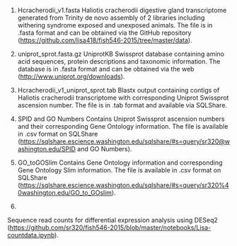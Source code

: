 1. Hcracherodii_v1.fasta
Haliotis cracherodii digestive gland transcriptome generated from Trinity de novo assembly of 2 libraries including withering syndrome exposed and unexposed animals. The file is in .fasta format and can be obtained via the GitHub repository (https://github.com/lisa418/fish546-2015/tree/master/data).

2. uniprot_sprot.fasta.gz 
UniprotKB Swissprot database containing amino acid sequences, protein descriptions and taxonomic information. The database is in .fasta format and can be obtained via the web (http://www.uniprot.org/downloads).

3. Hcracherodii_v1_uniprot_sprot.tab
Blastx output containing contigs of Haliotis cracherodii transcriptome with corresponding Uniprot Swissprot ascension number. The file is in .tab format and available via SQLShare.

4. SPID and GO Numbers
Contains Uniprot Swissprot ascension numbers and their corresponding Gene Ontology information. The file is available in .csv format on SQLShare (https://sqlshare.escience.washington.edu/sqlshare/#s=query/sr320@washington.edu/SPID and GO Numbers).

5. GO_toGOSlim 
Contains Gene Ontology information and corresponding Gene Ontology Slim information. The file is available in .csv format on SQLShare (https://sqlshare.escience.washington.edu/sqlshare/#s=query/sr320%40washington.edu/GO_to_GOslim).

6. 
Sequence read counts for differential expression analysis using DESeq2 (https://github.com/sr320/fish546-2015/blob/master/notebooks/Lisa-countdata.ipynb).